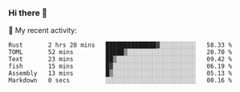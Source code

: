 ### Hi there 👋

<!--
**berkus/berkus** is a ✨ _special_ ✨ repository because its `README.md` (this file) appears on your GitHub profile.

Here are some ideas to get you started:

- 🔭 I’m currently working on ...
- 🌱 I’m currently learning ...
- 👯 I’m looking to collaborate on ...
- 🤔 I’m looking for help with ...
- 💬 Ask me about ...
- 📫 How to reach me: ...
- 😄 Pronouns: ...
- ⚡ Fun fact: ...
-->

💼 My recent activity:

<!--START_SECTION:waka-->

```text
Rust       2 hrs 28 mins   ██████████████▓░░░░░░░░░░   58.33 %
TOML       52 mins         █████▒░░░░░░░░░░░░░░░░░░░   20.70 %
Text       23 mins         ██▒░░░░░░░░░░░░░░░░░░░░░░   09.42 %
fish       15 mins         █▓░░░░░░░░░░░░░░░░░░░░░░░   06.19 %
Assembly   13 mins         █▒░░░░░░░░░░░░░░░░░░░░░░░   05.13 %
Markdown   0 secs          ░░░░░░░░░░░░░░░░░░░░░░░░░   00.16 %
```

<!--END_SECTION:waka-->
